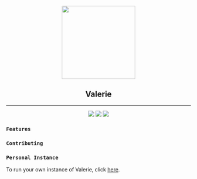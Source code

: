 <p align="center">
   <img src="https://i.imgur.com/IPFfsEi.jpg" width="200" />
<h2 align="center">Valerie</h2>
<hr>
<p align="center">
   <a href="https://ci.appveyor.com/project/Yucked/valerie"><img src="https://img.shields.io/appveyor/ci/gruntjs/grunt.svg?style=flat-square&logo=appveyor&label=Appveyor"/></a>
   <a href="https://ravendb.net"><img src="https://img.shields.io/badge/Powered%20By-RavenDB-E50935.svg?longCache=true&style=flat-square"/></a>
   <a href="https://discord.gg/nzYTzxD"><img src="https://img.shields.io/badge/Invite-GLITCHED-7289DA.svg?longCache=true&style=flat-square&logo=discord"/></a>
</p>
</p>

### `Features`

### `Contributing`

### `Personal Instance`
To run your own instance of Valerie, click [here](https://github.com/Yucked/Valerie/wiki/Setup-Guide).
